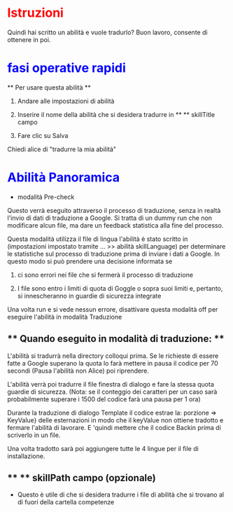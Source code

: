 # <Span style = "color: #ff0000;"> <strong> Istruzioni </span> </strong>

Quindi hai scritto un abilità e vuole tradurlo? Buon lavoro, consente di ottenere in poi.

# <Span style = "color: #0000FF;"> <strong> fasi operative rapidi </span> </strong>

** Per usare questa abilità **

1. Andare alle impostazioni di abilità

2. Inserire il nome della abilità che si desidera tradurre in ** ** skillTitle campo

3. Fare clic su Salva

Chiedi alice di "tradurre la mia abilità"

# <Span style = "color: #0000FF;"> <strong> Abilità Panoramica </span> </strong>

- modalità Pre-check
 
Questo verrà eseguito attraverso il processo di traduzione, senza in realtà l'invio di dati di traduzione a Google.
Si tratta di un dummy run che non modificare alcun file, ma dare un feedback statistica alla fine del processo.

Questa modalità utilizza il file di lingua l'abilità è stato scritto in (impostazioni impostato tramite ... >> abilità skillLanguage) per determinare le statistiche sul processo di traduzione
prima di inviare i dati a Google. In questo modo si può prendere una decisione informata se

1. ci sono errori nei file che si fermerà il processo di traduzione

2. I file sono entro i limiti di quota di Goggle o sopra suoi limiti e, pertanto, si innescheranno in guardie di sicurezza integrate

Una volta run e si vede nessun errore, disattivare questa modalità off per eseguire l'abilità in modalità Traduzione


## ** Quando eseguito in modalità di traduzione: **

L'abilità si tradurrà nella directory colloqui prima. Se le richieste di essere fatte a Google superano la quota lo farà
mettere in pausa il codice per 70 secondi (Pausa l'abilità non Alice) poi riprendere.

L'abilità verrà poi tradurre il file finestra di dialogo e fare la stessa quota guardie di sicurezza. (Nota: se il conteggio dei caratteri
per un caso sarà probabilmente superare i 1500 del codice farà una pausa per 1 ora)

Durante la traduzione di dialogo Template il codice estrae la: porzione => KeyValue} delle esternazioni
in modo che il keyValue non ottiene tradotto e fermare l'abilità di lavorare. E 'quindi mettere che il codice Backin
prima di scriverlo in un file.

Una volta tradotto sarà poi aggiungere tutte le 4 lingue per il file di installazione.

## ** ** skillPath campo (opzionale)

- Questo è utile di che si desidera tradurre i file di abilità che si trovano al di fuori della cartella competenze

